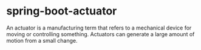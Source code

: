 # spring-boot-actuator
An actuator is a manufacturing term that refers to a mechanical device for moving or controlling something. Actuators can generate a large amount of motion from a small change.
